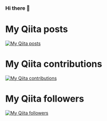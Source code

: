 ### Hi there 👋

# My Qiita posts
[![My Qiita posts](https://qiita-badge.apiapi.app/s/MilanistaDev/posts.svg)](http://qiita.com/MilanistaDev)
# My Qiita contributions
[![My Qiita contributions](https://qiita-badge.apiapi.app/s/MilanistaDev/contributions.svg)](http://qiita.com/MilanistaDev)
# My Qiita followers
[![My Qiita followers](https://qiita-badge.apiapi.app/s/MilanistaDev/followers.svg)](http://qiita.com/MilanistaDev)
